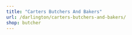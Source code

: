 ```yaml
---
title: "Carters Butchers And Bakers"
url: /darlington/carters-butchers-and-bakers/
shop: butcher
---
```

